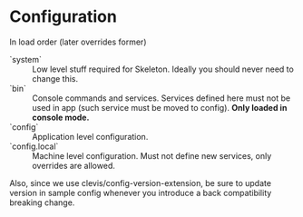 Configuration
=============

In load order (later overrides former)

<dl>
	<dt>`system`</dt>
		<dd>Low level stuff required for Skeleton. Ideally you should never need to change this.</dd>
	<dt>`bin`</dt>
		<dd>Console commands and services. Services defined here must not be used in app (such service must be moved to config). <b>Only loaded in console mode.</b></dd>
    <dt>`config`</dt>
		<dd>Application level configuration.</dd>
	<dt>`config.local`</dt>
		<dd>Machine level configuration. Must not define new services, only overrides  are allowed.</dd>
</dl>

Also, since we use clevis/config-version-extension, be sure to update version in sample config whenever you
introduce a back compatibility breaking change.
